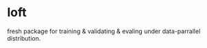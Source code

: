# loft
 fresh package for training &amp; validating &amp; evaling under data-parrallel distribution.
